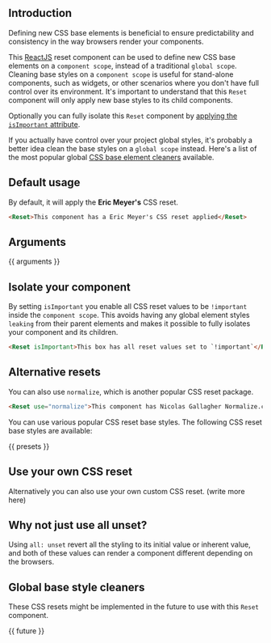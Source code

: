 ## Introduction

Defining new CSS base elements is beneficial to ensure predictability and consistency in the way browsers render your components.

This [ReactJS](https://reactjs.org/) reset component can be used to define new CSS base elements on a `component scope`, instead of a traditional `global scope`. Cleaning base styles on a `component scope` is useful for stand-alone components, such as widgets, or other scenarios where you don't have full control over its environment. It's important to understand that this `Reset` component will only apply new base styles to its child components.

Optionally you can fully isolate this `Reset` component by [applying the `isImportant` attribute](#-isolate-your-component).

If you actually have control over your project global styles, it's probably a better idea clean the base styles on a `global scope` instead. Here's a list of the most popular global [CSS base element cleaners](#-global-base-style-cleaners) available.

## Default usage

By default, it will apply the __Eric Meyer's__ CSS reset.

```html
<Reset>This component has a Eric Meyer's CSS reset applied</Reset>
```

## Arguments

{{ arguments }}

## Isolate your component

By setting `isImportant` you enable all CSS reset values to be `!important` inside the `component scope`. This avoids having any global element styles `leaking` from their parent elements and makes it possible to fully isolates your component and its children.

```html
<Reset isImportant>This box has all reset values set to `!important`</Reset>
```

## Alternative resets

You can also use `normalize`, which is another popular CSS reset package.

```html
<Reset use="normalize">This component has Nicolas Gallagher Normalize.css applied</Reset>
```

You can use various popular CSS reset base styles. The following CSS reset base styles are available:

{{ presets }}

## Use your own CSS reset

Alternatively you can also use your own custom CSS reset. (write more here)

## Why not just use all unset?

Using `all: unset` revert all the styling to its initial value or inherent value, and both of these values can render a component different depending on the browsers.

## Global base style cleaners

These CSS resets might be implemented in the future to use with this `Reset` component.

{{ future }}
